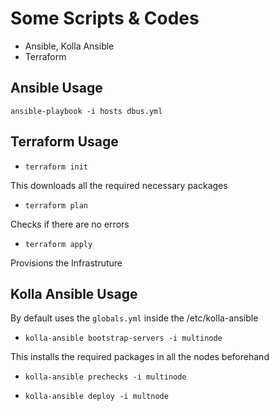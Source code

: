 # Some Scripts & Codes 

- Ansible, Kolla Ansible
- Terraform

## Ansible Usage

`ansible-playbook -i hosts dbus.yml`


## Terraform Usage

- `terraform init` 

This downloads all the required necessary packages

- `terraform plan`

Checks if there are no errors

- `terraform apply`

Provisions the Infrastruture

## Kolla Ansible Usage

By default uses the `globals.yml` inside the /etc/kolla-ansible

- `kolla-ansible bootstrap-servers -i multinode`

This installs the required packages in all the nodes beforehand

- `kolla-ansible prechecks -i multinode`

- `kolla-ansible deploy -i multnode`

